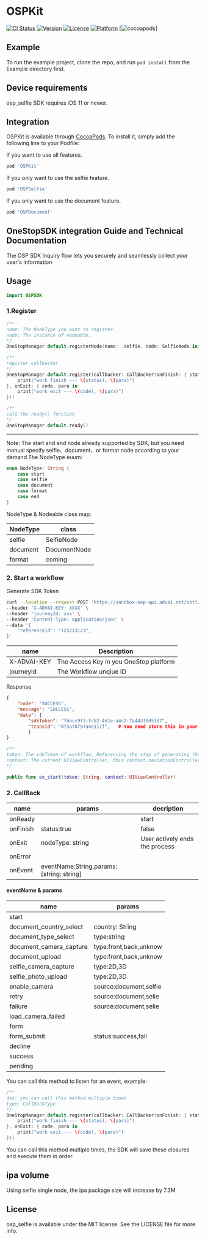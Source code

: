 # OSPKit

[![CI Status](https://img.shields.io/travis/loong/osp_selfie.svg?style=flat)](https://travis-ci.org/loong/osp_selfie)
[![Version](https://img.shields.io/cocoapods/v/osp_selfie.svg?style=flat)](https://cocoapods.org/pods/osp_selfie)
[![License](https://img.shields.io/cocoapods/l/osp_selfie.svg?style=flat)](https://cocoapods.org/pods/osp_selfie)
[![Platform](https://img.shields.io/cocoapods/p/osp_selfie.svg?style=flat)](https://cocoapods.org/pods/osp_selfie)
[![cocoapods](https://cocoapods.org/pods/OSPKit)]

## Example

To run the example project, clone the repo, and run `pod install` from the Example directory first.

## Device requirements

osp_selfie SDK requires iOS 11 or newer.

## Integration

OSPKit is available through [CocoaPods](https://cocoapods.org). To install
it, simply add the following line to your Podfile:

If you want to use all features.

```ruby
pod 'OSPKit'
```

If you only want to use the selfie feature.

```ruby
pod 'OSPSelfie'
```

If you only want to use the document feature.

```ruby
pod 'OSPDocument'
```

## OneStopSDK integration Guide and Technical Documentation

The OSP SDK Inquiry flow lets you securely and seamlessly collect your user's information

## Usage

```swift
import OSPSDK
```

### 1.Register

```swift
/**
name: The NodeType you want to register.
node: The instance of nodeable.
*/
OneStopManager.default.registerNode(name: .selfie, node: SelfieNode.init())

/**
register callbacker
*/
OneStopManager.default.register(callbacker: CallBacker(onFinish: { status, para in
    print("work finish --- \(status), \(para)")
}, onExit: { code, para in
    print("work exit --- \(code), \(para)")
}))

/**
call the ready() function
*/
OneStopManager.default.ready()
```

---
Note: The start and end node already supported by SDK, but you need manual specify selfie、document、or format node according to your demand.The NodeType euum:

```swift
enum NodeType: String {
    case start
    case selfie
    case document
    case format
    case end
}
```

NodeType & Nodeable class map:

|NodeType   |class          |
|-------    |-------        |
|selfie     |SelfieNode     |
|document   |DocumentNode   |
|format     |coming         |

### 2. Start a workflow

Generate SDK Token

```sh
curl --location --request POST 'https://sandbox-oop-api.advai.net/intl/openapi/sdk/v2/trans/start' \
--header 'X-ADVAI-KEY: XXXX' \
--header 'journeyId: xxx' \
--header 'Content-Type: application/json' \
--data '{
    "referenceId": "123213123",
}'
```

|name           |Description|
|----           |----|
|X-ADVAI-KEY    |The Access Key in you OneStop platform |
|journeyId      |The Workflow unqiue ID                 |

Response

```json
{
    "code": "SUCCESS",
    "message": "SUCCESS",
    "data": {
        "sdkToken": "fbbcc9f3-fcb2-4d1e-a4c2-7a443f0d5307",
        "transId": "073a78797a4e111f",   # You need store this in your DB and fetch transaction detail using this one. 
        }
}
```

```swift
/**
token: The sdkToken of workflow, Referencing the step of generating the SDK Token.
context: The current UIViewController, this context.naviationController cannt be nil
*/

public func ex_start(token: String, context: UIViewController)
```

### 2. CallBack

|name       |params             |decription                     |
|-------    |-------            |----------                     |
|onReady    |                   |start                          |
|onFinish   |status:true|false  |The workflow finish            |
|onExit     |nodeType: string   |User actively ends the process |
|onError    |                   |                               |
|onEvent    |eventName:String,params:[string: string]|          |

#### eventName & params

|name                   |params |
|----                   |----   |
|start                  |       |
|document_country_select|   country: String|
|document_type_select|      type:string|
|document_camera_capture|   type:front,back,unknow|
|document_upload|           type:front,back,unknow|
|selfie_camera_capture|     type:2D,3D|
|selfie_photo_upload| type:2D,3D|
|enable_camera| source:document,selfie|
|retry|source:document,selie|
|failure|source:document,selie|
|load_camera_failed|            |
|form|                          |
|form_submit|status:success,fail|
|decline    |   |
|success    |   |
|pending    |   |

You can call this method to listen for an event, example:

```swift
/**
des: you can call this method multiple times
type: CallBackType
*/
OneStopManager.default.register(callbacker: CallBacker(onFinish: { status, para in
    print("work finish --- \(status), \(para)")
}, onExit: { code, para in
    print("work exit --- \(code), \(para)")
}))
```

You can call this method multiple times, the SDK will save these closures and execute them in order.

## ipa volume

Using selfie single node, the ipa package size will increase by 7.3M

## License

osp_selfie is available under the MIT license. See the LICENSE file for more info.
